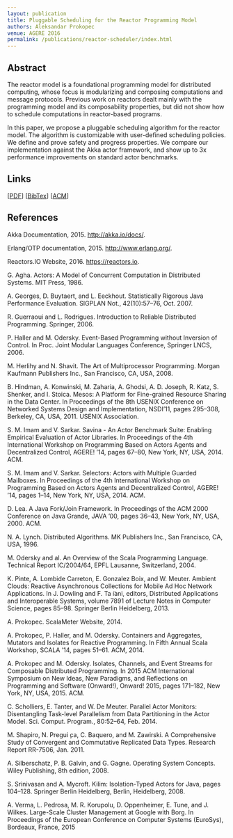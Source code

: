 ```yaml
---
layout: publication
title: Pluggable Scheduling for the Reactor Programming Model
authors: Aleksandar Prokopec
venue: AGERE 2016
permalink: /publications/reactor-scheduler/index.html
---
```



## Abstract

The reactor model is a foundational programming model for distributed computing,
whose focus is modularizing and composing computations and message protocols.
Previous work on reactors dealt mainly with
the programming model and its composability properties,
but did not show how to schedule computations in reactor-based programs.

In this paper,
we propose a pluggable scheduling algorithm for the reactor model.
The algorithm is customizable with user-defined scheduling policies.
We define and prove safety and progress properties.
We compare our implementation against the Akka actor framework,
and show up to 3x performance improvements
on standard actor benchmarks.


## Links

\[[PDF](/resources/docs/reactor-scheduler.pdf)\]
\[[BibTex]()\]
\[[ACM]()\]


## References

Akka Documentation, 2015. http://akka.io/docs/.

Erlang/OTP documentation, 2015.
http://www.erlang.org/.

Reactors.IO Website, 2016. https://reactors.io.

G. Agha. Actors: A Model of Concurrent Computation
in Distributed Systems. MIT Press, 1986.

A. Georges, D. Buytaert, and L. Eeckhout.
Statistically Rigorous Java Performance Evaluation.
SIGPLAN Not., 42(10):57–76, Oct. 2007.

R. Guerraoui and L. Rodrigues. Introduction to
Reliable Distributed Programming. Springer, 2006.

P. Haller and M. Odersky. Event-Based Programming
without Inversion of Control. In Proc. Joint Modular
Languages Conference, Springer LNCS, 2006.

M. Herlihy and N. Shavit. The Art of Multiprocessor
Programming. Morgan Kaufmann Publishers Inc., San
Francisco, CA, USA, 2008.

B. Hindman, A. Konwinski, M. Zaharia, A. Ghodsi,
A. D. Joseph, R. Katz, S. Shenker, and I. Stoica.
Mesos: A Platform for Fine-grained Resource Sharing
in the Data Center. In Proceedings of the 8th USENIX
Conference on Networked Systems Design and
Implementation, NSDI’11, pages 295–308, Berkeley,
CA, USA, 2011. USENIX Association.

S. M. Imam and V. Sarkar. Savina - An Actor
Benchmark Suite: Enabling Empirical Evaluation of
Actor Libraries. In Proceedings of the 4th
International Workshop on Programming Based on
Actors Agents and Decentralized Control, AGERE!
’14, pages 67–80, New York, NY, USA, 2014. ACM.

S. M. Imam and V. Sarkar. Selectors: Actors with
Multiple Guarded Mailboxes. In Proceedings of the 4th
International Workshop on Programming Based on
Actors Agents and Decentralized Control, AGERE!
’14, pages 1–14, New York, NY, USA, 2014. ACM.

D. Lea. A Java Fork/Join Framework. In Proceedings
of the ACM 2000 Conference on Java Grande, JAVA
’00, pages 36–43, New York, NY, USA, 2000. ACM.

N. A. Lynch. Distributed Algorithms. MK Publishers
Inc., San Francisco, CA, USA, 1996.

M. Odersky and al. An Overview of the Scala
Programming Language. Technical Report
IC/2004/64, EPFL Lausanne, Switzerland, 2004.

K. Pinte, A. Lombide Carreton, E. Gonzalez Boix,
and W. Meuter. Ambient Clouds: Reactive
Asynchronous Collections for Mobile Ad Hoc Network
Applications. In J. Dowling and F. Ta ̈ıani, editors,
Distributed Applications and Interoperable Systems,
volume 7891 of Lecture Notes in Computer Science,
pages 85–98. Springer Berlin Heidelberg, 2013.

A. Prokopec. ScalaMeter Website, 2014.

A. Prokopec, P. Haller, and M. Odersky. Containers
and Aggregates, Mutators and Isolates for Reactive
Programming. In Fifth Annual Scala Workshop,
SCALA ’14, pages 51–61. ACM, 2014.

A. Prokopec and M. Odersky. Isolates, Channels, and
Event Streams for Composable Distributed
Programming. In 2015 ACM International Symposium
on New Ideas, New Paradigms, and Reflections on
Programming and Software (Onward!), Onward! 2015,
pages 171–182, New York, NY, USA, 2015. ACM.

C. Scholliers, E. Tanter, and W. De Meuter. Parallel
Actor Monitors: Disentangling Task-level Parallelism
from Data Partitioning in the Actor Model. Sci.
Comput. Program., 80:52–64, Feb. 2014.

M. Shapiro, N. Pregui ̧ca, C. Baquero, and
M. Zawirski. A Comprehensive Study of Convergent
and Commutative Replicated Data Types. Research
Report RR-7506, Jan. 2011.

A. Silberschatz, P. B. Galvin, and G. Gagne. Operating
System Concepts. Wiley Publishing, 8th edition, 2008.

S. Srinivasan and A. Mycroft. Kilim: Isolation-Typed
Actors for Java, pages 104–128. Springer Berlin
Heidelberg, Berlin, Heidelberg, 2008.

A. Verma, L. Pedrosa, M. R. Korupolu,
D. Oppenheimer, E. Tune, and J. Wilkes. Large-Scale
Cluster Management at Google with Borg. In
Proceedings of the European Conference on Computer
Systems (EuroSys), Bordeaux, France, 2015
